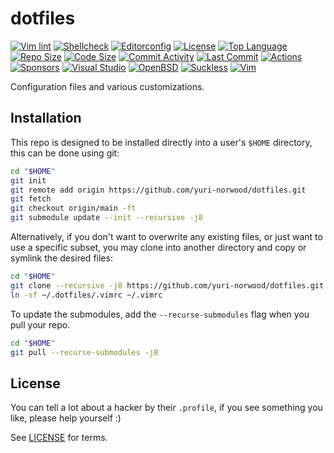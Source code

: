 # dotfiles

[![Vim lint](https://github.com/yuri-norwood/dotfiles/workflows/vimscript/badge.svg?label=Vim%20Lint)](https://github.com/yuri-norwood/dotfiles/actions?query=workflow%3Avimscript)
[![Shellcheck](https://github.com/yuri-norwood/dotfiles/workflows/shell/badge.svg?label=Shellcheck)](https://github.com/yuri-norwood/dotfiles/actions?query=workflow%3Ashell)
[![Editorconfig](https://github.com/yuri-norwood/dotfiles/workflows/editorconfig/badge.svg)](https://github.com/yuri-norwood/dotfiles/actions?query=workflow%3Aeditorconfig)
[![License](https://img.shields.io/badge/License-Unlicense-blue)](LICENSE)
[![Top Language](https://img.shields.io/github/languages/top/yuri-norwood/dotfiles)](https://github.com/yuri-norwood/dotfiles)
[![Repo Size](https://img.shields.io/github/repo-size/yuri-norwood/dotfiles)](https://github.com/yuri-norwood/dotfiles)
[![Code Size](https://img.shields.io/github/languages/code-size/yuri-norwood/dotfiles)](https://github.com/yuri-norwood/dotfiles)
[![Commit Activity](https://img.shields.io/github/commit-activity/w/yuri-norwood/dotfiles)](https://github.com/yuri-norwood/dotfiles)
[![Last Commit](https://img.shields.io/github/last-commit/yuri-norwood/dotfiles)](https://github.com/yuri-norwood/dotfiles)
[![Actions](https://img.shields.io/badge/-actions-2088ff?logo=github-actions&logoColor=ffffff)](https://github.com/yuri-norwood/dotfiles/actions)
[![Sponsors](https://img.shields.io/badge/-sponsor-ea4aaa?logo=github-sponsors&logoColor=ffffff)](https://github.com/sponsors/yuri-norwood)
[![Visual Studio](https://img.shields.io/github/labels/yuri-norwood/dotfiles/visual%20studio?logo=visual%20studio)](https://github.com/yuri-norwood/dotfiles/issues?q=label%3A%22visual+studio%22)
[![OpenBSD](https://img.shields.io/github/labels/yuri-norwood/dotfiles/openbsd?logo=openbsd&logoColor=000)](https://github.com/yuri-norwood/dotfiles/issues?q=label%3Aopenbsd)
[![Suckless](https://img.shields.io/github/labels/yuri-norwood/dotfiles/suckless?logo=data:image/svg+xml;base64,PD94bWwgdmVyc2lvbj0iMS4wIiA/Pgo8IS0tIENvcHlyaWdodCAoYykgMjAxNSwgTGFzbG8gSHVuaG9sZCA8ZGV2QGZyaWduLmRlPiAtLT4KPHN2ZyB4bWxucz0iaHR0cDovL3d3dy53My5vcmcvMjAwMC9zdmciIHdpZHRoPSIyMi41IiBoZWlnaHQ9IjE1IiB2ZXJzaW9uPSIxLjEiPgo8cGF0aCBzdHlsZT0iZmlsbDojZWVlZWVlIiBkPSJtIDAsMTUgMjIuNSwwIDAsLTkuMzc1IC0xOC43NSwwIDAsLTEuODc1IDE4Ljc1LDAgMCwtMy43NSAtMjIuNSwwIDAsOS4zNzUgMTguNzUsMCAwLDEuODc1IC0xOC43NSwwIHoiIC8+Cjwvc3ZnPgo=)](https://github.com/yuri-norwood/dotfiles/issues?q=label%3Asuckless)
[![Vim](https://img.shields.io/github/labels/yuri-norwood/dotfiles/vim?logo=vim)](https://github.com/yuri-norwood/dotfiles/issues?q=label%3Avim)

Configuration files and various customizations.

## Installation

This repo is designed to be installed directly into a user's `$HOME` directory,
this can be done using git:

```sh
cd "$HOME"
git init
git remote add origin https://github.com/yuri-norwood/dotfiles.git
git fetch
git checkout origin/main -ft
git submodule update --init --recursive -j8
```

Alternatively, if you don't want to overwrite any existing files, or just want
to use a specific subset, you may clone into another directory and copy or
symlink the desired files:

```sh
cd "$HOME"
git clone --recursive -j8 https://github.com/yuri-norwood/dotfiles.git ~/.dotfiles
ln -sf ~/.dotfiles/.vimrc ~/.vimrc
```

To update the submodules, add the `--recurse-submodules` flag when you pull your
repo.

```sh
cd "$HOME"
git pull --recurse-submodules -j8
```

## License

You can tell a lot about a hacker by their `.profile`, if you see something you
like, please help yourself :)

See [LICENSE](LICENSE) for terms.
